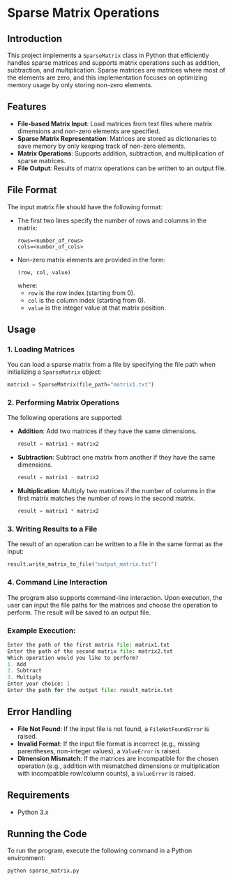 
# Sparse Matrix Operations

## Introduction

This project implements a `SparseMatrix` class in Python that efficiently handles sparse matrices and supports matrix operations such as addition, subtraction, and multiplication. Sparse matrices are matrices where most of the elements are zero, and this implementation focuses on optimizing memory usage by only storing non-zero elements.

## Features

- **File-based Matrix Input**: Load matrices from text files where matrix dimensions and non-zero elements are specified.
- **Sparse Matrix Representation**: Matrices are stored as dictionaries to save memory by only keeping track of non-zero elements.
- **Matrix Operations**: Supports addition, subtraction, and multiplication of sparse matrices.
- **File Output**: Results of matrix operations can be written to an output file.

## File Format

The input matrix file should have the following format:

- The first two lines specify the number of rows and columns in the matrix:
  ```
  rows=<number_of_rows>
  cols=<number_of_cols>
  ```
- Non-zero matrix elements are provided in the form:
  ```
  (row, col, value)
  ```
  where:
  - `row` is the row index (starting from 0).
  - `col` is the column index (starting from 0).
  - `value` is the integer value at that matrix position.


## Usage

### 1. Loading Matrices

You can load a sparse matrix from a file by specifying the file path when initializing a `SparseMatrix` object:

```python
matrix1 = SparseMatrix(file_path="matrix1.txt")
```

### 2. Performing Matrix Operations

The following operations are supported:

- **Addition**: Add two matrices if they have the same dimensions.
  ```python
  result = matrix1 + matrix2
  ```

- **Subtraction**: Subtract one matrix from another if they have the same dimensions.
  ```python
  result = matrix1 - matrix2
  ```

- **Multiplication**: Multiply two matrices if the number of columns in the first matrix matches the number of rows in the second matrix.
  ```python
  result = matrix1 * matrix2
  ```

### 3. Writing Results to a File

The result of an operation can be written to a file in the same format as the input:

```python
result.write_matrix_to_file("output_matrix.txt")
```

### 4. Command Line Interaction

The program also supports command-line interaction. Upon execution, the user can input the file paths for the matrices and choose the operation to perform. The result will be saved to an output file.

### Example Execution:

```python
Enter the path of the first matrix file: matrix1.txt
Enter the path of the second matrix file: matrix2.txt
Which operation would you like to perform?
1. Add
2. Subtract
3. Multiply
Enter your choice: 1
Enter the path for the output file: result_matrix.txt
```

## Error Handling

- **File Not Found**: If the input file is not found, a `FileNotFoundError` is raised.
- **Invalid Format**: If the input file format is incorrect (e.g., missing parentheses, non-integer values), a `ValueError` is raised.
- **Dimension Mismatch**: If the matrices are incompatible for the chosen operation (e.g., addition with mismatched dimensions or multiplication with incompatible row/column counts), a `ValueError` is raised.

## Requirements

- Python 3.x

## Running the Code

To run the program, execute the following command in a Python environment:

```bash
python sparse_matrix.py
```

